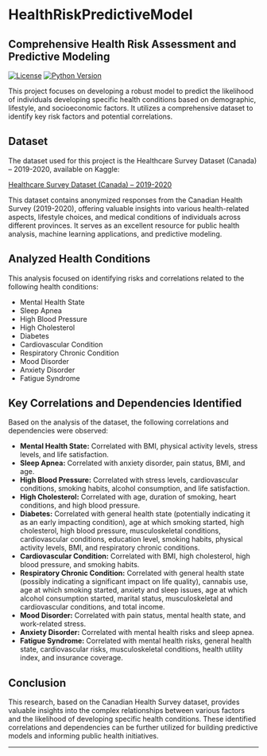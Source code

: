 # HealthRiskPredictiveModel

## Comprehensive Health Risk Assessment and Predictive Modeling

[![License](https://img.shields.io/badge/License-MIT-yellow.svg)](https://opensource.org/licenses/MIT)
[![Python Version](https://img.shields.io/badge/Python-3.7+-blue.svg)](https://www.python.org/downloads/)

This project focuses on developing a robust model to predict the likelihood of individuals developing specific health conditions based on demographic, lifestyle, and socioeconomic factors. It utilizes a comprehensive dataset to identify key risk factors and potential correlations.

## Dataset

The dataset used for this project is the Healthcare Survey Dataset (Canada) – 2019-2020, available on Kaggle:

[Healthcare Survey Dataset (Canada) – 2019-2020](https://www.kaggle.com/datasets/aradhanahirapara/healthcare-survey)

This dataset contains anonymized responses from the Canadian Health Survey (2019-2020), offering valuable insights into various health-related aspects, lifestyle choices, and medical conditions of individuals across different provinces. It serves as an excellent resource for public health analysis, machine learning applications, and predictive modeling.

## Analyzed Health Conditions

This analysis focused on identifying risks and correlations related to the following health conditions:

* Mental Health State
* Sleep Apnea
* High Blood Pressure
* High Cholesterol
* Diabetes
* Cardiovascular Condition
* Respiratory Chronic Condition
* Mood Disorder
* Anxiety Disorder
* Fatigue Syndrome

## Key Correlations and Dependencies Identified

Based on the analysis of the dataset, the following correlations and dependencies were observed:

* **Mental Health State:** Correlated with BMI, physical activity levels, stress levels, and life satisfaction.
* **Sleep Apnea:** Correlated with anxiety disorder, pain status, BMI, and age.
* **High Blood Pressure:** Correlated with stress levels, cardiovascular conditions, smoking habits, alcohol consumption, and life satisfaction.
* **High Cholesterol:** Correlated with age, duration of smoking, heart conditions, and high blood pressure.
* **Diabetes:** Correlated with general health state (potentially indicating it as an early impacting condition), age at which smoking started, high cholesterol, high blood pressure, musculoskeletal conditions, cardiovascular conditions, education level, smoking habits, physical activity levels, BMI, and respiratory chronic conditions.
* **Cardiovascular Condition:** Correlated with BMI, high cholesterol, high blood pressure, and smoking habits.
* **Respiratory Chronic Condition:** Correlated with general health state (possibly indicating a significant impact on life quality), cannabis use, age at which smoking started, anxiety and sleep issues, age at which alcohol consumption started, marital status, musculoskeletal and cardiovascular conditions, and total income.
* **Mood Disorder:** Correlated with pain status, mental health state, and work-related stress.
* **Anxiety Disorder:** Correlated with mental health risks and sleep apnea.
* **Fatigue Syndrome:** Correlated with mental health risks, general health state, cardiovascular risks, musculoskeletal conditions, health utility index, and insurance coverage.

## Conclusion

This research, based on the Canadian Health Survey dataset, provides valuable insights into the complex relationships between various factors and the likelihood of developing specific health conditions. These identified correlations and dependencies can be further utilized for building predictive models and informing public health initiatives.

---
